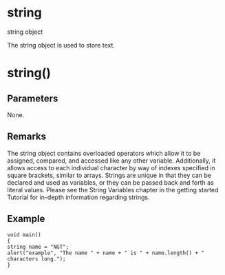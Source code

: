 # string

string object

  


The string object is used to store text.

# string()

## Parameters

None.

## Remarks

The string object contains overloaded operators which allow it to be assigned, compared, and accessed like any other variable. Additionally, it allows access to each individual character by way of indexes specified in square brackets, similar to arrays. Strings are unique in that they can be declared and used as variables, or they can be passed back and forth as literal values. Please see the String Variables chapter in the getting started Tutorial for in-depth information regarding strings. 

## Example


```
void main()
{
string name = "NGT";
alert("example", "The name " + name + " is " + name.length() + " characters long.");
}

```
